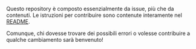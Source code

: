 Questo repository è composto essenzialmente da issue, più che da contenuti.
Le istruzioni per contribuire sono contenute interamente nel [README](README.md).

Comunque, chi dovesse trovare dei possibili errori o volesse contribuire a qualche cambiamento sarà benvenuto!
